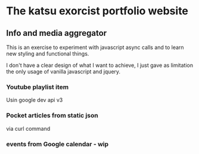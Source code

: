 # The  katsu exorcist portfolio website

## Info and media aggregator
This is an exercise to experiment with javascript async calls and to learn new styling and functional things.

I don't have a clear design of what I want to achieve, I just gave as limitation the only usage of vanilla javascript and jquery.

### Youtube playlist item
Usin google dev api v3


### Pocket articles from static json 
via curl command

### events from Google calendar - wip